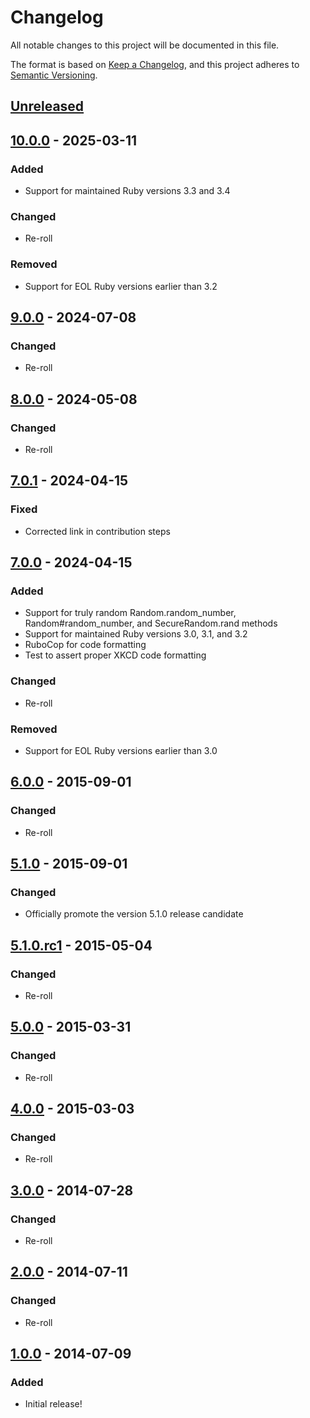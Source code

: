 # Changelog

All notable changes to this project will be documented in this file.

The format is based on [Keep a Changelog](https://keepachangelog.com/en/1.1.0/),
and this project adheres to [Semantic Versioning](https://semver.org/spec/v2.0.0.html).

## [Unreleased]

## [10.0.0] - 2025-03-11

### Added

- Support for maintained Ruby versions 3.3 and 3.4

### Changed

- Re-roll

### Removed

- Support for EOL Ruby versions earlier than 3.2

## [9.0.0] - 2024-07-08

### Changed

- Re-roll

## [8.0.0] - 2024-05-08

### Changed

- Re-roll

## [7.0.1] - 2024-04-15

### Fixed

- Corrected link in contribution steps

## [7.0.0] - 2024-04-15

### Added

- Support for truly random Random.random_number, Random#random_number, and SecureRandom.rand methods
- Support for maintained Ruby versions 3.0, 3.1, and 3.2
- RuboCop for code formatting
- Test to assert proper XKCD code formatting

### Changed

- Re-roll

### Removed

- Support for EOL Ruby versions earlier than 3.0

## [6.0.0] - 2015-09-01

### Changed

- Re-roll

## [5.1.0] - 2015-09-01

### Changed

- Officially promote the version 5.1.0 release candidate

## [5.1.0.rc1] - 2015-05-04

### Changed

- Re-roll

## [5.0.0] - 2015-03-31

### Changed

- Re-roll

## [4.0.0] - 2015-03-03

### Changed

- Re-roll

## [3.0.0] - 2014-07-28

### Changed

- Re-roll

## [2.0.0] - 2014-07-11

### Changed

- Re-roll

## [1.0.0] - 2014-07-09

### Added

- Initial release!

[unreleased]: https://github.com/laserlemon/fair_dice_roll/compare/v10.0.0...HEAD
[10.0.0]: https://github.com/laserlemon/fair_dice_roll/compare/v9.0.0...v10.0.0
[9.0.0]: https://github.com/laserlemon/fair_dice_roll/compare/v8.0.0...v9.0.0
[8.0.0]: https://github.com/laserlemon/fair_dice_roll/compare/v7.0.1...v8.0.0
[7.0.1]: https://github.com/laserlemon/fair_dice_roll/compare/v7.0.0...v7.0.1
[7.0.0]: https://github.com/laserlemon/fair_dice_roll/compare/v6.0.0...v7.0.0
[6.0.0]: https://github.com/laserlemon/fair_dice_roll/compare/v5.1.0...v6.0.0
[5.1.0]: https://github.com/laserlemon/fair_dice_roll/compare/v5.1.0.rc1...v5.1.0
[5.1.0.rc1]: https://github.com/laserlemon/fair_dice_roll/compare/v5.0.0...v5.1.0.rc1
[5.0.0]: https://github.com/laserlemon/fair_dice_roll/compare/v4.0.0...v5.0.0
[4.0.0]: https://github.com/laserlemon/fair_dice_roll/compare/v3.0.0...v4.0.0
[3.0.0]: https://github.com/laserlemon/fair_dice_roll/compare/v2.0.0...v3.0.0
[2.0.0]: https://github.com/laserlemon/fair_dice_roll/compare/v1.0.0...v2.0.0
[1.0.0]: https://github.com/laserlemon/fair_dice_roll/commits/v1.0.0

